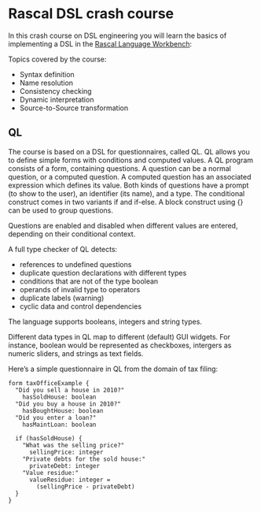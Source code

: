 
# Rascal DSL crash course

In this crash course on DSL engineering you will learn the basics of implementing a DSL in the [Rascal Language Workbench](https://www.rascal-mpl.org/):

Topics covered by the course:
- Syntax definition 
- Name resolution
- Consistency checking 
- Dynamic interpretation
- Source-to-Source transformation


## QL

The course is based on a DSL for questionnaires, called QL. QL allows you to define simple forms with conditions and computed values.
A QL program consists of a form, containing questions. A question can be a normal question, or a computed question. A computed question has an associated expression which defines its value. Both kinds of questions have a prompt (to show to the user), an identifier (its name), and a type. The conditional construct comes in two variants if and if-else. A block construct using {} can be used to group questions.

Questions are enabled and disabled when different values are entered, depending on their conditional context.

A full type checker of QL detects:
- references to undefined questions
- duplicate question declarations with different types
- conditions that are not of the type boolean
- operands of invalid type to operators
- duplicate labels (warning)
- cyclic data and control dependencies

The language supports booleans, integers and string types.

Different data types in QL map to different (default) GUI widgets. For instance, boolean would be represented as checkboxes, intergers as numeric sliders, and strings as text fields.

Here’s a simple questionnaire in QL from the domain of tax filing:
```
form taxOfficeExample { 
  "Did you sell a house in 2010?"
    hasSoldHouse: boolean
  "Did you buy a house in 2010?"
    hasBoughtHouse: boolean
  "Did you enter a loan?"
    hasMaintLoan: boolean
    
  if (hasSoldHouse) {
    "What was the selling price?"
      sellingPrice: integer
    "Private debts for the sold house:"
      privateDebt: integer
    "Value residue:"
      valueResidue: integer = 
        (sellingPrice - privateDebt)
  }
}
```


